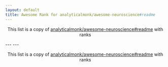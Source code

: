 ```yaml
---
layout: default
title: Awesome Rank for analyticalmonk/awesome-neuroscience#readme
---
```


<p align="center">
	This list is a copy of <a href="https://github.com/analyticalmonk/awesome-neuroscience#readme">analyticalmonk/awesome-neuroscience#readme</a> with ranks
</p>
---
---
<p align="center">
	This list is a copy of <a href="https://github.com/analyticalmonk/awesome-neuroscience#readme">analyticalmonk/awesome-neuroscience#readme</a> with ranks
</p>

